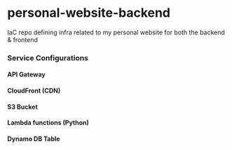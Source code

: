 # personal-website-backend

IaC repo defining infra related to my personal website for both the backend & frontend

### Service Configurations

#### API Gateway

#### CloudFront (CDN)

#### S3 Bucket

#### Lambda functions (Python)

#### Dynamo DB Table
